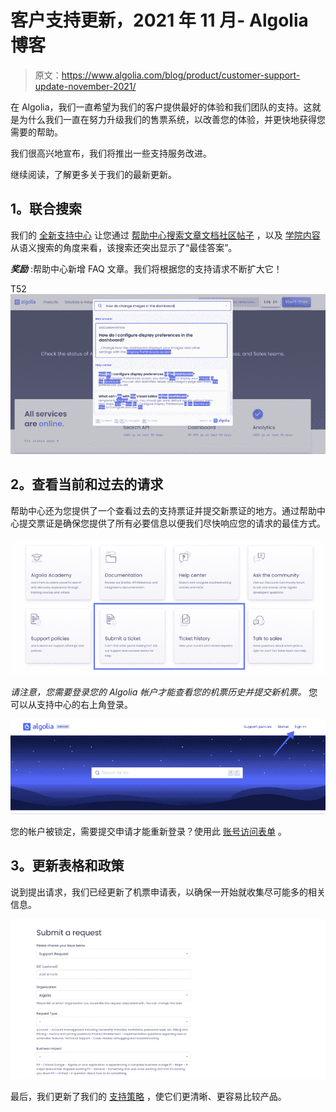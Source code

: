 # 客户支持更新，2021 年 11 月- Algolia 博客

> 原文：<https://www.algolia.com/blog/product/customer-support-update-november-2021/>

在 Algolia，我们一直希望为我们的客户提供最好的体验和我们团队的支持。这就是为什么我们一直在努力升级我们的售票系统，以改善您的体验，并更快地获得您需要的帮助。

我们很高兴地宣布，我们将推出一些支持服务改进。

继续阅读，了解更多关于我们的最新更新。

## [](#1-%c2%a0-federated-search)1。联合搜索

我们的 [全新支持中心](https://support.algolia.com/hc/en-us) 让您通过 [帮助中心搜索文章](https://support.algolia.com/hc/en-us)[文档](https://www.algolia.com/doc/)[社区帖子](https://discourse.algolia.com/) ，以及 [学院内容](https://academy.algolia.com/) 从语义搜索的角度来看，该搜索还突出显示了“最佳答案”。

***奖励*** :帮助中心新增 FAQ 文章。我们将根据您的支持请求不断扩大它！

T52![](img/c2bc0066a867ec87ab21d954197df2bd.png)

## [](#2-%c2%a0-viewing-current-and-past-requests)2。查看当前和过去的请求

帮助中心还为您提供了一个查看过去的支持票证并提交新票证的地方。通过帮助中心提交票证是确保您提供了所有必要信息以便我们尽快响应您的请求的最佳方式。

![Algolia Customer Support - option to submit a ticket and view ticket history](img/84df730cfe7ac754c35cb7ef8649824a.png)

*请注意，您需要登录您的 Algolia 帐户才能查看您的机票历史并提交新机票。* 您可以从支持中心的右上角登录。

![Algolia Customer Support - Sign in button](img/04fd23fb5329274b527745b3679165aa.png)

您的帐户被锁定，需要提交申请才能重新登录？使用此 [账号访问表单](https://support.algolia.com/hc/en-us/requests/new?ticket_form_id=360003251238) 。

## [](#3-updated-forms-and-policies)3。更新表格和政策

说到提出请求，我们已经更新了机票申请表，以确保一开始就收集尽可能多的相关信息。

![submit a ticket in Algolia Customer Support](img/9bb89a5ce2327140187fbd05b7ab1479.png)

最后，我们更新了我们的 [支持策略](https://www.algolia.com/policies/support/) ，使它们更清晰、更容易比较产品。